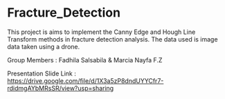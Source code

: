 # Fracture_Detection
This project is aims to implement the Canny Edge and Hough Line Transform methods in fracture detection analysis. The data used is image data taken using a drone.

Group Members : Fadhila Salsabila & Marcia Nayfa F.Z

Presentation Slide Link : https://drive.google.com/file/d/1X3a5zP8dndUYYCfr7-rdidmgAYbMRsSR/view?usp=sharing
